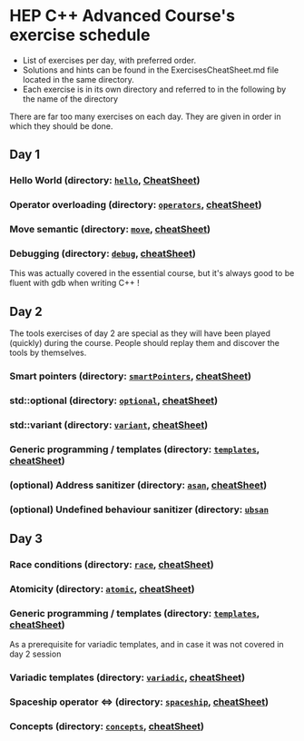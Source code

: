 HEP C++ Advanced Course's exercise schedule
===========================================

- List of exercises per day, with preferred order.
- Solutions and hints can be found in the ExercisesCheatSheet.md file located in the same directory.
- Each exercise is in its own directory and referred to in the following by the name of the directory

There are far too many exercises on each day. They are given in order in which they should be done.

Day 1
-----

### Hello World (directory: [`hello`](hello), [CheatSheet](ExercisesCheatSheet.md#hello-world-directory-hello))

### Operator overloading (directory: [`operators`](operators), [cheatSheet](ExercisesCheatSheet.md#operator-overloading-directory-operators))

### Move semantic (directory: [`move`](move), [cheatSheet](ExercisesCheatSheet.md#move-semantic-directory-move))

### Debugging (directory: [`debug`](debug), [cheatSheet](ExercisesCheatSheet.md#debugging-directory-debug))
This was actually covered in the essential course, but it's always good to be fluent with gdb when writing C++ !


Day 2
-----

The tools exercises of day 2 are special as they will have been played (quickly) during the course.
People should replay them and discover the tools by themselves.

### Smart pointers (directory: [`smartPointers`](smartPointers), [cheatSheet](ExercisesCheatSheet.md#smart-pointers-directory-smartpointers))

### std::optional (directory: [`optional`](optional), [cheatSheet](ExercisesCheatSheet.md#stdoptional-directory-optional))

### std::variant (directory: [`variant`](variant), [cheatSheet](ExercisesCheatSheet.md#stdvariant-directory-variant))

### Generic programming / templates (directory: [`templates`](templates), [cheatSheet](ExercisesCheatSheet.md#generic-programming--templates-directory-templates))

### (optional) Address sanitizer (directory: [`asan`](asan), [cheatSheet](ExercisesCheatSheet.md#address-sanitizer-directory-asan))

### (optional) Undefined behaviour sanitizer (directory: [`ubsan`](ubsan)


Day 3
-----

### Race conditions (directory: [`race`](race), [cheatSheet](ExercisesCheatSheet.md#race-conditions-directory-race))

### Atomicity (directory: [`atomic`](atomic), [cheatSheet](ExercisesCheatSheet.md#atomicity-directory-atomic))

### Generic programming / templates (directory: [`templates`](templates), [cheatSheet](ExercisesCheatSheet.md#generic-programming--templates-directory-templates))
As a prerequisite for variadic templates, and in case it was not covered in day 2 session

### Variadic templates (directory: [`variadic`](variadic), [cheatSheet](ExercisesCheatSheet.md#variadic-templates-directory-variadic))

### Spaceship operator <=> (directory: [`spaceship`](spaceship), [cheatSheet](ExercisesCheatSheet.md#spaceship-operator-directory-spaceship))

### Concepts (directory: [`concepts`](concepts), [cheatSheet](ExercisesCheatSheet.md#concepts-directory-concepts))
